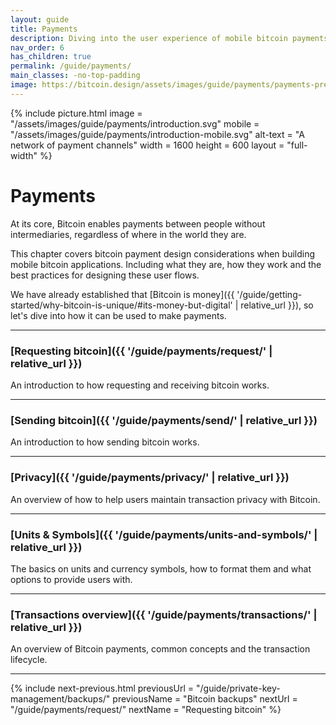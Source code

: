 ```yaml
---
layout: guide
title: Payments
description: Diving into the user experience of mobile bitcoin payments.
nav_order: 6
has_children: true
permalink: /guide/payments/
main_classes: -no-top-padding
image: https://bitcoin.design/assets/images/guide/payments/payments-preview.jpg
---
```


<!--

Illustration source

-

-->

{% include picture.html
   image = "/assets/images/guide/payments/introduction.svg"
   mobile = "/assets/images/guide/payments/introduction-mobile.svg"
   alt-text = "A network of payment channels"
   width = 1600
   height = 600
   layout = "full-width"
%}

# Payments

At its core, Bitcoin enables payments between people without intermediaries, regardless of where in the world they are.

This chapter covers bitcoin payment design considerations when building mobile bitcoin applications. Including what they are, how they work and the best practices for designing these user flows.

We have already established that [Bitcoin is money]({{ '/guide/getting-started/why-bitcoin-is-unique/#its-money-but-digital' | relative_url }}), so let's dive into how it can be used to make payments.

---

### [Requesting bitcoin]({{ '/guide/payments/request/' | relative_url }})

An introduction to how requesting and receiving bitcoin works.

---

### [Sending bitcoin]({{ '/guide/payments/send/' | relative_url }})

An introduction to how sending bitcoin works.

---

### [Privacy]({{ '/guide/payments/privacy/' | relative_url }})

An overview of how to help users maintain transaction privacy with Bitcoin.

---

### [Units & Symbols]({{ '/guide/payments/units-and-symbols/' | relative_url }})

The basics on units and currency symbols, how to format them and what options to provide users with.

---

### [Transactions overview]({{ '/guide/payments/transactions/' | relative_url }})

An overview of Bitcoin payments, common concepts and the transaction lifecycle.

---

{% include next-previous.html
   previousUrl = "/guide/private-key-management/backups/"
   previousName = "Bitcoin backups"
   nextUrl = "/guide/payments/request/"
   nextName = "Requesting bitcoin"
%}
